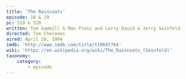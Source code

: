 ```yaml
---
title: 'The Raincoats'
episode: 18 & 19
pc: 519 & 520   
written: Tom Gammill & Max Pross and Larry David & Jerry Seinfeld
directed: Tom Cherones
aired: April 28, 1994
imdb: 'http://www.imdb.com/title/tt0697764'
wiki: 'https://en.wikipedia.org/wiki/The_Raincoats_(Seinfeld)'
taxonomy:
    category:
        - episode
---
```

